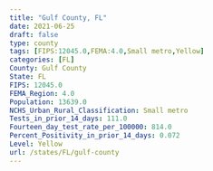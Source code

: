 ```yaml
---
title: "Gulf County, FL"
date: 2021-06-25
draft: false
type: county
tags: [FIPS:12045.0,FEMA:4.0,Small metro,Yellow]
categories: [FL]
County: Gulf County
State: FL
FIPS: 12045.0
FEMA_Region: 4.0
Population: 13639.0
NCHS_Urban_Rural_Classification: Small metro
Tests_in_prior_14_days: 111.0
Fourteen_day_test_rate_per_100000: 814.0
Percent_Positivity_in_prior_14_days: 0.072
Level: Yellow
url: /states/FL/gulf-county
---
```



